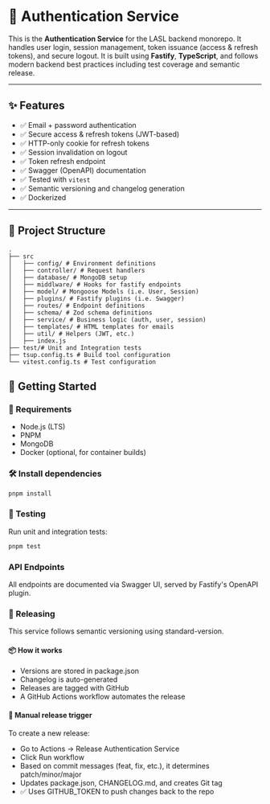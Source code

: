 # 🔐 Authentication Service

This is the **Authentication Service** for the LASL backend monorepo. It handles user login, session management, token issuance (access & refresh tokens), and secure logout. It is built using **Fastify**, **TypeScript**, and follows modern backend best practices including test coverage and semantic release.

---

## ✨ Features

- ✅ Email + password authentication
- ✅ Secure access & refresh tokens (JWT-based)
- ✅ HTTP-only cookie for refresh tokens
- ✅ Session invalidation on logout
- ✅ Token refresh endpoint
- ✅ Swagger (OpenAPI) documentation
- ✅ Tested with `vitest`
- ✅ Semantic versioning and changelog generation
- ✅ Dockerized

---

## 📁 Project Structure

```
.
├── src
│   ├── config/ # Environment definitions
│   ├── controller/ # Request handlers
│   ├── database/ # MongoDB setup
│   ├── middlware/ # Hooks for fastify endpoints
│   ├── model/ # Mongoose Models (i.e. User, Session)
│   ├── plugins/ # Fastify plugins (i.e. Swagger)
│   ├── routes/ # Endpoint definitions
│   ├── schema/ # Zod schema definitions
│   ├── service/ # Business logic (auth, user, session)  
│   ├── templates/ # HTML templates for emails
│   ├── util/ # Helpers (JWT, etc.) 
│   ├── index.js
├── test/# Unit and Integration tests
├── tsup.config.ts # Build tool configuration
└── vitest.config.ts # Test configuration
```

## 🚀 Getting Started

### 🔧 Requirements

- Node.js (LTS)
- PNPM
- MongoDB
- Docker (optional, for container builds)

### 🛠️ Install dependencies

```bash
pnpm install
```

### 🧪 Testing

Run unit and integration tests:
```bash
pnpm test
```

### API Endpoints

All endpoints are documented via Swagger UI, served by Fastify's OpenAPI plugin.

### 🧩 Releasing
This service follows semantic versioning using standard-version.
#### 📦 How it works
- Versions are stored in package.json
- Changelog is auto-generated
- Releases are tagged with GitHub
- A GitHub Actions workflow automates the release

#### 🧪 Manual release trigger
To create a new release:
- Go to Actions → Release Authentication Service
- Click Run workflow
- Based on commit messages (feat, fix, etc.), it determines patch/minor/major
- Updates package.json, CHANGELOG.md, and creates Git tag
- ✅ Uses GITHUB_TOKEN to push changes back to the repo
